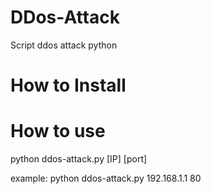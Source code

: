 # DDos-Attack
Script ddos attack python

# How to Install




# How to use
python ddos-attack.py [IP] [port]

example:
python ddos-attack.py 192.168.1.1 80

